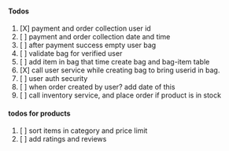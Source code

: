 
#### Todos

1. [X] payment and order collection user id
2. [ ] payment and order collection date and time 
2. [ ] after payment success empty user bag
3. [ ] validate bag for verified user
4. [ ] add item in bag that time create bag and bag-item table
5. [X] call user service while creating bag to bring userid in bag.
6. [ ] user auth security
7. [ ] when order created by user? add date of this
8. [ ] call inventory service, and place order if product is in stock


#### todos for products

1. [ ] sort items in category and price limit 
2. [ ] add ratings and reviews